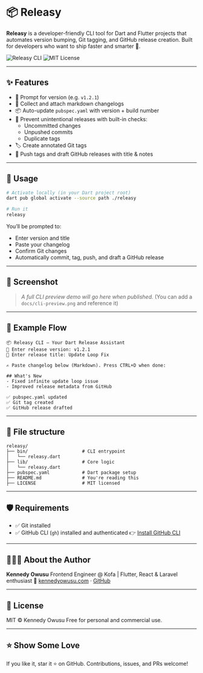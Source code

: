 # 📦 Releasy

**Releasy** is a developer-friendly CLI tool for Dart and Flutter projects that automates version bumping, Git tagging, and GitHub release creation. Built for developers who want to ship faster and smarter 🚀.

![Releasy CLI](https://img.shields.io/badge/dart-cli-blue?logo=dart&style=flat-square)
![MIT License](https://img.shields.io/badge/license-MIT-green.svg?style=flat-square)

---

## ✨ Features

- 🔖 Prompt for version (e.g. `v1.2.1`)
- 📝 Collect and attach markdown changelogs
- 📦 Auto-update `pubspec.yaml` with version + build number
- 🧠 Prevent unintentional releases with built-in checks:
  - Uncommitted changes
  - Unpushed commits
  - Duplicate tags
- 🏷️ Create annotated Git tags
- 🚀 Push tags and draft GitHub releases with title & notes

---

## 🚀 Usage

```bash
# Activate locally (in your Dart project root)
dart pub global activate --source path ./releasy

# Run it
releasy
```

You’ll be prompted to:

- Enter version and title
- Paste your changelog
- Confirm Git changes
- Automatically commit, tag, push, and draft a GitHub release

---

## 📸 Screenshot

> _A full CLI preview demo will go here when published._
> (You can add a `docs/cli-preview.png` and reference it)

---

## 🧪 Example Flow

```
📦 Releasy CLI — Your Dart Release Assistant
🔖 Enter release version: v1.2.1
📝 Enter release title: Update Loop Fix

✍️ Paste changelog below (Markdown). Press CTRL+D when done:

## What's New
- Fixed infinite update loop issue
- Improved release metadata from GitHub

✅ pubspec.yaml updated
✅ Git tag created
✅ GitHub release drafted
```

---

## 📂 File structure

```
releasy/
├── bin/                    # CLI entrypoint
│   └── releasy.dart
├── lib/                    # Core logic
│   └── releasy.dart
├── pubspec.yaml            # Dart package setup
├── README.md               # You're reading this
├── LICENSE                 # MIT licensed
```

---

## 🛡️ Requirements

- ✅ Git installed
- ✅ GitHub CLI (`gh`) installed and authenticated
  👉 [Install GitHub CLI](https://cli.github.com/)

---

## 👨🏽‍💻 About the Author

**Kennedy Owusu**
Frontend Engineer @ Kofa | Flutter, React & Laravel enthusiast
🔗 [kennedyowusu.com](https://kennedyowusu.com) · [GitHub](https://github.com/kennedyowusu)

---

## 📄 License

MIT © Kennedy Owusu
Free for personal and commercial use.

---

## ⭐️ Show Some Love

If you like it, star it ⭐ on GitHub. Contributions, issues, and PRs welcome!
